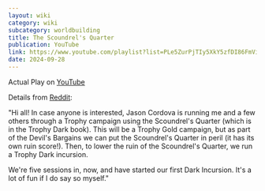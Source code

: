 ```yaml
---
layout: wiki
category: wiki
subcategory: worldbuilding
title: The Scoundrel's Quarter
publication: YouTube
link: https://www.youtube.com/playlist?list=PLe5ZurPjTIy5XkY5zfDI86FmViCplChp8
date: 2024-09-28
---
```


Actual Play on [YouTube](https://www.youtube.com/playlist?list=PLe5ZurPjTIy5XkY5zfDI86FmViCplChp8)

Details from [Reddit](https://www.reddit.com/r/TrophyRPG/comments/10ve6eu/the_scoundrels_quarter_trophy_campaign/):

"Hi all! In case anyone is interested, Jason Cordova is running me and a few others through a Trophy campaign using the Scoundrel's Quarter (which is in the Trophy Dark book). This will be a Trophy Gold campaign, but as part of the Devil's Bargains we can put the Scoundrel's Quarter in peril (it has its own ruin score!). Then, to lower the ruin of the Scoundrel's Quarter, we run a Trophy Dark incursion.

We're five sessions in, now, and have started our first Dark Incursion. It's a lot of fun if I do say so myself."
